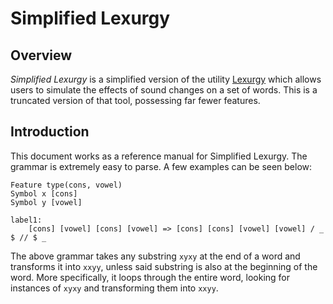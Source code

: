 # Simplified Lexurgy

## Overview
*Simplified Lexurgy* is a simplified version of the utility [Lexurgy](https://www.lexurgy.com) which allows users to simulate the effects of sound changes on a set of words. This is a truncated version of that tool, possessing far fewer features.

## Introduction
This document works as a reference manual for Simplified Lexurgy. The grammar is extremely easy to parse. A few examples can be seen below:

```
Feature type(cons, vowel)
Symbol x [cons]
Symbol y [vowel]

label1:
    [cons] [vowel] [cons] [vowel] => [cons] [cons] [vowel] [vowel] / _ $ // $ _
```

The above grammar takes any substring `xyxy` at the end of a word and transforms it into `xxyy`, unless said substring is also at the beginning of the word. More specifically, it loops through the entire word, looking for instances of `xyxy` and transforming them into `xxyy`.